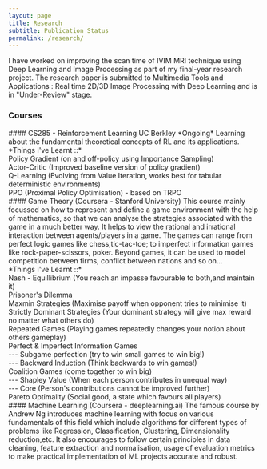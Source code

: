 ```yaml
---
layout: page
title: Research
subtitle: Publication Status
permalink: /research/
---
```


<div class="pretty-links">

<div class="lead lead-about">I have worked on improving the scan time of IVIM MRI technique using Deep Learning and Image Processing as part of my final-year research project. The research paper is submitted to Multimedia Tools and Applications : Real time 2D/3D Image Processing with Deep Learning and is in "Under-Review" stage.
</div>


### Courses

  <div class="grid">
  <div class="unit whole">
#### CS285 - Reinforcement Learning UC Berkley 
*Ongoing*   
Learning about the fundamental theoretical concepts of RL and its applications.<br>
*Things I've Learnt ::*<br>
Policy Gradient (on and off-policy using Importance Sampling)<br>
Actor-Critic (Improved baseline version of policy gradient)<br>
Q-Learning (Evolving from Value Iteration, works best for tabular deterministic environments)<br>
PPO (Proximal Policy Optimisation) - based on TRPO
  </div>
  </div>

  <div class="grid">
  <div class="unit whole">
#### Game Theory (Coursera - Stanford University) 
This course mainly focussed on how to represent and define a game environment with the help of mathematics, so that we can analyse the strategies associated with the game in a much better way. It helps to view the rational and irrational interaction between agents/players in a game. The games can range from perfect logic games like chess,tic-tac-toe; to imperfect information games like rock-paper-scissors, poker. Beyond games, it can be used to model competition between firms, conflict between nations and so on... <br>
*Things I've Learnt ::*<br>
Nash - Equillibrium (You reach an impasse favourable to both,and maintain it)<br>
Prisoner's Dilemma<br>
Maxmin Strategies (Maximise payoff when opponent tries to minimise it)<br>
Strictly Dominant Strategies (Your dominant strategy will give max reward no matter what others do)<br>
Repeated Games (Playing games repeatedly changes your notion about others gameplay)<br>
Perfect & Imperfect Information Games <br>
--- Subgame perfection (try to win small games to win big!)<br>
--- Backward Induction (Think backwards to win games!)<br>
Coalition Games (come together to win big)<br>
--- Shapley Value (When each person contributes in unequal way)<br>
--- Core (Person's contributions cannot be improved further)<br>
Pareto Optimality (Social good, a state which favours all players)
  </div>
  </div>

  <div class="grid">
  <div class="unit whole">
#### Machine Learning (Coursera - deeplearning.ai) 
The famous course by Andrew Ng introduces machine learning with focus on various fundamentals of this field which include algorithms for different types of problems like Regression, Classification, Clustering, Dimensionality reduction,etc. It also encourages to follow certain principles in data cleaning, feature extraction and normalisation, usage of evaluation metrics to make practical implementation of ML projects accurate and robust.
  </div>
  </div>

 </div><!-- pretty_links -->

